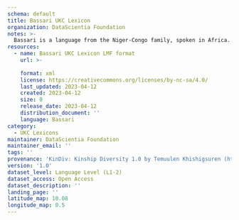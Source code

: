 ```yaml
---
schema: default
title: Bassari UKC Lexicon
organization: DataScientia Foundation
notes: >-
  Bassari is a language from the Niger-Congo family, spoken in Africa. The UKC Lexicon of Bassari is represented as a lexico-semantic network. It consists of words, word senses, synsets, as well as sense-level and synset-level relationships.
resources:
  - name: Bassari UKC Lexicon LMF format
    url: >-
      
    format: xml
    license: https://creativecommons.org/licenses/by-nc-sa/4.0/
    last_updated: 2023-04-12
    created: 2023-04-12
    size: 0
    release_date: 2023-04-12
    distribution_document: ''
    language: Bassari
category:
  - UKC Lexicons
maintainer: DataScientia Foundation
maintainer_email: ''
tags: ''
provenance: 'KinDiv: Kinship Diversity 1.0 by Temuulen Khishigsuren (http://ukc.disi.unitn.it/index.php/kinship/); Princeton WordNet 2.1 by Princeton University (https://wordnet.princeton.edu)'
version: '1.0'
dataset_level: Language Level (L1-2)
dataset_access: Open Access
dataset_description: ''
landing_page: ''
latitude_map: 10.08
longitude_map: 0.5
---
```

